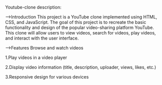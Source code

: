 Youtube-clone description:

-->Introduction This project is a YouTube clone implemented using HTML, CSS, and JavaScript. The goal of this project is to recreate the basic functionality and design of the popular video-sharing platform YouTube. This clone will allow users to view videos, search for videos, play videos, and interact with the user interface.

-->Features Browse and watch videos

1.Play videos in a video player

2.Display video information (title, description, uploader, views, likes, etc.)

3.Responsive design for various devices
